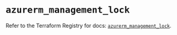 # `azurerm_management_lock`

Refer to the Terraform Registry for docs: [`azurerm_management_lock`](https://registry.terraform.io/providers/hashicorp/azurerm/4.43.0/docs/resources/management_lock).
